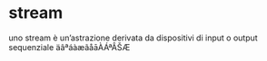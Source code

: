 # stream
uno stream è un’astrazione derivata da dispositivi di input o output sequenziale
äâªáàæãåāÀÁªÂŠÆ